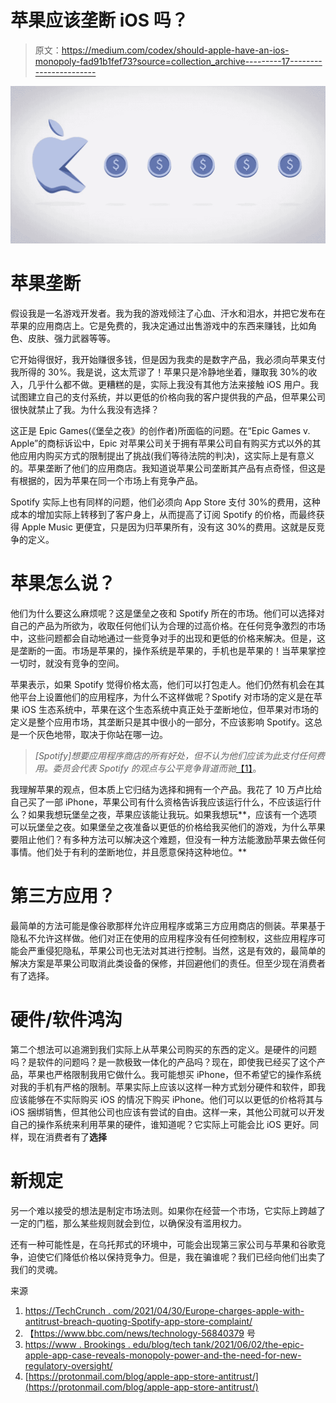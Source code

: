 # 苹果应该垄断 iOS 吗？

> 原文：<https://medium.com/codex/should-apple-have-an-ios-monopoly-fad91b1fef73?source=collection_archive---------17----------------------->

![](img/d982355ddbe626a42d7ecf12b2d2f1e4.png)

# **苹果垄断**

假设我是一名游戏开发者。我为我的游戏倾注了心血、汗水和泪水，并把它发布在苹果的应用商店上。它是免费的，我决定通过出售游戏中的东西来赚钱，比如角色、皮肤、强力武器等等。

它开始得很好，我开始赚很多钱，但是因为我卖的是数字产品，我必须向苹果支付我所得的 30%。我是说，这太荒谬了！苹果只是冷静地坐着，赚取我 30%的收入，几乎什么都不做。更糟糕的是，实际上我没有其他方法来接触 iOS 用户。我试图建立自己的支付系统，并以更低的价格向我的客户提供我的产品，但苹果公司很快就禁止了我。为什么我没有选择？

这正是 Epic Games(《堡垒之夜》的创作者)所面临的问题。在“Epic Games v. Apple”的商标诉讼中，Epic 对苹果公司关于拥有苹果公司自有购买方式以外的其他应用内购买方式的限制提出了挑战(我们等待法院的判决)，这实际上是有意义的。苹果垄断了他们的应用商店。我知道说苹果公司垄断其产品有点奇怪，但这是有根据的，因为苹果在同一个市场上有竞争产品。

Spotify 实际上也有同样的问题，他们必须向 App Store 支付 30%的费用，这种成本的增加实际上转移到了客户身上，从而提高了订阅 Spotify 的价格，而最终获得 Apple Music 更便宜，只是因为归苹果所有，没有这 30%的费用。这就是反竞争的定义。

# **苹果怎么说？**

他们为什么要这么麻烦呢？这是堡垒之夜和 Spotify 所在的市场。他们可以选择对自己的产品为所欲为，收取任何他们认为合理的过高价格。在任何竞争激烈的市场中，这些问题都会自动地通过一些竞争对手的出现和更低的价格来解决。但是，这是垄断的一面。市场是苹果的，操作系统是苹果的，手机也是苹果的！当苹果掌控一切时，就没有竞争的空间。

苹果表示，如果 Spotify 觉得价格太高，他们可以打包走人。他们仍然有机会在其他平台上设置他们的应用程序，为什么不这样做呢？Spotify 对市场的定义是在苹果 iOS 生态系统中，苹果在这个生态系统中真正处于垄断地位，但苹果对市场的定义是整个应用市场，其垄断只是其中很小的一部分，不应该影响 Spotify。这总是一个灰色地带，取决于你站在哪一边。

> *[Spotify]想要应用程序商店的所有好处，但不认为他们应该为此支付任何费用。委员会代表 Spotify 的观点与公平竞争背道而驰*[【1】](https://techcrunch.com/2021/04/30/europe-charges-apple-with-antitrust-breach-citing-spotify-app-store-complaint/)。

我理解苹果的观点，但本质上它归结为选择和拥有一个产品。我花了 10 万卢比给自己买了一部 iPhone，苹果公司有什么资格告诉我应该运行什么，不应该运行什么？如果我想玩堡垒之夜，苹果应该能让我玩。如果我想玩**，应该有一个选项可以玩堡垒之夜。如果堡垒之夜准备以更低的价格给我买他们的游戏，为什么苹果要阻止他们？有多种方法可以解决这个难题，但没有一种方法能激励苹果去做任何事情。他们处于有利的垄断地位，并且愿意保持这种地位。**

# 第三方应用？

最简单的方法可能是像谷歌那样允许应用程序或第三方应用商店的侧装。苹果基于隐私不允许这样做。他们对正在使用的应用程序没有任何控制权，这些应用程序可能会严重侵犯隐私，苹果公司也无法对其进行控制。当然，这是有效的，最简单的解决方案是苹果公司取消此类设备的保修，并回避他们的责任。但至少现在消费者有了选择。

# 硬件/软件鸿沟

第二个想法可以追溯到我们实际上从苹果公司购买的东西的定义。是硬件的问题吗？是软件的问题吗？是一款极致一体化的产品吗？现在，即使我已经买了这个产品，苹果也严格限制我用它做什么。我可能想买 iPhone，但不希望它的操作系统对我的手机有严格的限制。苹果实际上应该以这样一种方式划分硬件和软件，即我应该能够在不实际购买 iOS 的情况下购买 iPhone。他们可以以更低的价格将其与 iOS 捆绑销售，但其他公司也应该有尝试的自由。这样一来，其他公司就可以开发自己的操作系统来利用苹果的硬件，谁知道呢？它实际上可能会比 iOS 更好。同样，现在消费者有了**选择**

# 新规定

另一个难以接受的想法是制定市场法则。如果你在经营一个市场，它实际上跨越了一定的门槛，那么某些规则就会到位，以确保没有滥用权力。

还有一种可能性是，在乌托邦式的环境中，可能会出现第三家公司与苹果和谷歌竞争，迫使它们降低价格以保持竞争力。但是，我在骗谁呢？我们已经向他们出卖了我们的灵魂。

来源

1.  [https://TechCrunch . com/2021/04/30/Europe-charges-apple-with-antitrust-breach-quoting-Spotify-app-store-complaint/](https://techcrunch.com/2021/04/30/europe-charges-apple-with-antitrust-breach-citing-spotify-app-store-complaint/)
2.  【https://www.bbc.com/news/technology-56840379 号
3.  [https://www . Brookings . edu/blog/tech tank/2021/06/02/the-epic-apple-app-case-reveals-monopoly-power-and-the-need-for-new-regulatory-oversight/](https://www.brookings.edu/blog/techtank/2021/06/02/the-epic-apple-app-case-reveals-monopoly-power-and-the-need-for-new-regulatory-oversight/)
4.  [https://protonmail.com/blog/apple-app-store-antitrust/](https://protonmail.com/blog/apple-app-store-antitrust/)